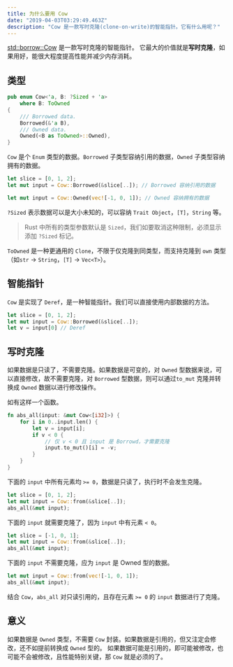 ```yaml
---
title: 为什么要用 Cow
date: "2019-04-03T03:29:49.463Z"
description: "Cow 是一款写时克隆(clone-on-write)的智能指针。它有什么用呢？"
---
```


[std::borrow::Cow](https://doc.rust-lang.org/std/borrow/enum.Cow.html) 是一款写时克隆的智能指针。
它最大的价值就是**写时克隆**，如果用好，能很大程度提高性能并减少内存消耗。

## 类型

```rs
pub enum Cow<'a, B: ?Sized + 'a>
    where B: ToOwned
{
    /// Borrowed data.
    Borrowed(&'a B),
    /// Owned data.
    Owned(<B as ToOwned>::Owned),
}
```

`Cow` 是个 `Enum` 类型的数据。`Borrowed` 子类型容纳引用的数据，`Owned` 子类型容纳拥有的数据。

```rs
let slice = [0, 1, 2];
let mut input = Cow::Borrowed(&slice[..]); // Borrowed 容纳引用的数据

let mut input = Cow::Owned(vec![-1, 0, 1]); // Owned 容纳拥有的数据
```

`?Sized` 表示数据可以是大小未知的，可以容纳 `Trait Object`，`[T]`，`String` 等。
> Rust 中所有的类型参数默认是 `Sized`，我们如要取消这种限制，必须显示添加 `?Sized` 标记。


`ToOwned` 是一种更通用的 `Clone`，不限于仅克隆到同类型，而支持克隆到 `own` 类型（如`str` -> `String`，`[T]` -> `Vec<T>`）。


## 智能指针

`Cow` 是实现了 `Deref`，是一种智能指针。我们可以直接使用内部数据的方法。

```rs
let slice = [0, 1, 2];
let mut input = Cow::Borrowed(&slice[..]);
let v = input[0] // Deref
```

## 写时克隆

如果数据是只读了，不需要克隆。如果数据是可变的，对 `Owned` 型数据来说，可以直接修改，故不需要克隆，对 `Borrowed` 型数据，则可以通过`to_mut` 克隆并转换成 `Owned` 数据以进行修改操作。

如有这样一个函数。
```rs
fn abs_all(input: &mut Cow<[i32]>) {
    for i in 0..input.len() {
        let v = input[i];
        if v < 0 {
            // 仅 v < 0 且 input 是 Borrowd，才需要克隆
            input.to_mut()[i] = -v;
        }
    }
}
```

下面的 `input` 中所有元素均 `>= 0`，数据是只读了，执行时不会发生克隆。
```rs
let slice = [0, 1, 2];
let mut input = Cow::from(&slice[..]);
abs_all(&mut input);
```

下面的 `input` 就需要克隆了，因为 `input` 中有元素 `< 0`。
```rs
let slice = [-1, 0, 1];
let mut input = Cow::from(&slice[..]);
abs_all(&mut input);
```

下面的 `input` 不需要克隆，应为 `input` 是 Owned 型的数据。
```rs
let mut input = Cow::from(vec![-1, 0, 1]);
abs_all(&mut input);
```

结合 `Cow`，`abs_all` 对只读引用的，且存在元素 `>= 0` 的 `input` 数据进行了克隆。

## 意义

如果数据是 `Owned` 类型，不需要 `Cow` 封装。如果数据是引用的，但又注定会修改，还不如提前转换成 `Owned` 型的。
如果数据可能是引用的，即可能被修改，也可能不会被修改，且性能特别关键，那 `Cow` 就是必须的了。
